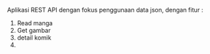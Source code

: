 Aplikasi REST API dengan fokus penggunaan data json, dengan fitur :
1. Read manga
2. Get gambar
3. detail komik
4. 
